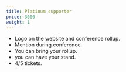 ```yaml
---
title: Platinum supporter
price: 3000
weight: 1
---
```


* Logo on the website and conference rollup.
* Mention during conference.
* You can bring your rollup.
* you can have your stand.
* 4/5 tickets.